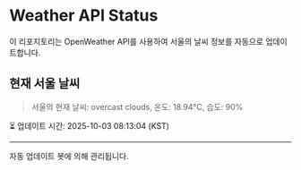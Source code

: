 
# Weather API Status

이 리포지토리는 OpenWeather API를 사용하여 서울의 날씨 정보를 자동으로 업데이트합니다.

## 현재 서울 날씨
> 서울의 현재 날씨: overcast clouds, 온도: 18.94°C, 습도: 90%

⏳ 업데이트 시간: 2025-10-03 08:13:04 (KST)

---
자동 업데이트 봇에 의해 관리됩니다.
